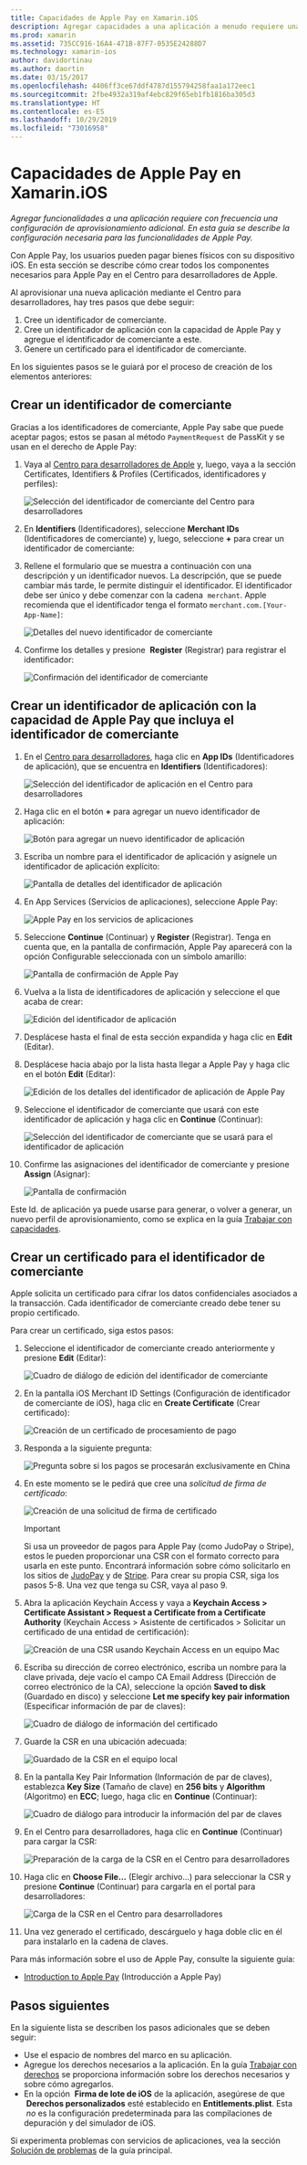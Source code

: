 ```yaml
---
title: Capacidades de Apple Pay en Xamarin.iOS
description: Agregar capacidades a una aplicación a menudo requiere una configuración de aprovisionamiento adicional. En esta guía se describe la configuración necesaria para las capacidades de Apple Pay.
ms.prod: xamarin
ms.assetid: 735CC916-16A4-471B-87F7-0535E24288D7
ms.technology: xamarin-ios
author: davidortinau
ms.author: daortin
ms.date: 03/15/2017
ms.openlocfilehash: 4406ff3ce67ddf4787d155794258faa1a172eec1
ms.sourcegitcommit: 2fbe4932a319af4ebc829f65eb1fb1816ba305d3
ms.translationtype: HT
ms.contentlocale: es-ES
ms.lasthandoff: 10/29/2019
ms.locfileid: "73016958"
---
```

# <a name="apple-pay-capabilities-in-xamarinios"></a>Capacidades de Apple Pay en Xamarin.iOS

_Agregar funcionalidades a una aplicación requiere con frecuencia una configuración de aprovisionamiento adicional. En esta guía se describe la configuración necesaria para las funcionalidades de Apple Pay._

Con Apple Pay, los usuarios pueden pagar bienes físicos con su dispositivo iOS. En esta sección se describe cómo crear todos los componentes necesarios para Apple Pay en el Centro para desarrolladores de Apple.

Al aprovisionar una nueva aplicación mediante el Centro para desarrolladores, hay tres pasos que debe seguir:

1. Cree un identificador de comerciante.
2. Cree un identificador de aplicación con la capacidad de Apple Pay y agregue el identificador de comerciante a este.
3. Genere un certificado para el identificador de comerciante.

En los siguientes pasos se le guiará por el proceso de creación de los elementos anteriores:

<a name="merchantid" />

## <a name="create-merchant-id"></a>Crear un identificador de comerciante

Gracias a los identificadores de comerciante, Apple Pay sabe que puede aceptar pagos; estos se pasan al método `PaymentRequest` de PassKit y se usan en el derecho de Apple Pay:

1. Vaya al [Centro para desarrolladores de Apple](https://developer.apple.com/account/) y, luego, vaya a la sección Certificates, Identifiers & Profiles (Certificados, identificadores y perfiles): 

    ![Selección del identificador de comerciante del Centro para desarrolladores](apple-pay-capabilities-images/image57.png)

2. En **Identifiers** (Identificadores), seleccione **Merchant IDs** (Identificadores de comerciante) y, luego, seleccione **+** para crear un identificador de comerciante:  

3. Rellene el formulario que se muestra a continuación con una descripción y un identificador nuevos. La descripción, que se puede cambiar más tarde, le permite distinguir el identificador. El identificador debe ser único y debe comenzar con la cadena  `merchant`. Apple recomienda que el identificador tenga el formato `merchant.com.[Your-App-Name]`:
   
    ![Detalles del nuevo identificador de comerciante](apple-pay-capabilities-images/image58.png)

4. Confirme los detalles y presione  **Register** (Registrar) para registrar el identificador: 
    
    ![Confirmación del identificador de comerciante](apple-pay-capabilities-images/image59.png)

<a name="appid" />

## <a name="create-an-app-id-with-the-apple-pay-capability-that-includes-the-merchant-id"></a>Crear un identificador de aplicación con la capacidad de Apple Pay que incluya el identificador de comerciante

1. En el [Centro para desarrolladores](https://developer.apple.com/account/), haga clic en **App IDs** (Identificadores de aplicación), que se encuentra en **Identifiers** (Identificadores): 
    
    ![Selección del identificador de aplicación en el Centro para desarrolladores](apple-pay-capabilities-images/image6.png)

2. Haga clic en el botón **+** para agregar un nuevo identificador de aplicación: 
   
    ![Botón para agregar un nuevo identificador de aplicación](apple-pay-capabilities-images/image27.png)

3. Escriba un nombre para el identificador de aplicación y asígnele un identificador de aplicación explícito:    
   
    ![Pantalla de detalles del identificador de aplicación](apple-pay-capabilities-images/image35.png)

4. En App Services (Servicios de aplicaciones), seleccione Apple Pay:    
  
    ![Apple Pay en los servicios de aplicaciones](apple-pay-capabilities-images/image36.png)

5. Seleccione **Continue** (Continuar) y **Register** (Registrar). Tenga en cuenta que, en la pantalla de confirmación, Apple Pay aparecerá con la opción Configurable seleccionada con un símbolo amarillo: 
   
    ![Pantalla de confirmación de Apple Pay](apple-pay-capabilities-images/image37.png)

6. Vuelva a la lista de identificadores de aplicación y seleccione el que acaba de crear:  
   
    ![Edición del identificador de aplicación](apple-pay-capabilities-images/image38.png)

7. Desplácese hasta el final de esta sección expandida y haga clic en **Edit** (Editar).
8. Desplácese hacia abajo por la lista hasta llegar a Apple Pay y haga clic en el botón **Edit** (Editar):  
    
    ![Edición de los detalles del identificador de aplicación de Apple Pay](apple-pay-capabilities-images/image39.png)

9. Seleccione el identificador de comerciante que usará con este identificador de aplicación y haga clic en **Continue** (Continuar):  
    
    ![Selección del identificador de comerciante que se usará para el identificador de aplicación](apple-pay-capabilities-images/image40.png)

10. Confirme las asignaciones del identificador de comerciante y presione **Assign** (Asignar):  
    
    ![Pantalla de confirmación](apple-pay-capabilities-images/image41.png)

Este Id. de aplicación ya puede usarse para generar, o volver a generar, un nuevo perfil de aprovisionamiento, como se explica en la guía [Trabajar con capacidades](~/ios/deploy-test/provisioning/capabilities/index.md). 

<a name="certificate" />

## <a name="create-a-certificate-for-your-merchant-id"></a>Crear un certificado para el identificador de comerciante

Apple solicita un certificado para cifrar los datos confidenciales asociados a la transacción. Cada identificador de comerciante creado debe tener su propio certificado. 

Para crear un certificado, siga estos pasos:

1. Seleccione el identificador de comerciante creado anteriormente y presione **Edit** (Editar): 
    
    ![Cuadro de diálogo de edición del identificador de comerciante](apple-pay-capabilities-images/image42.png)

2. En la pantalla iOS Merchant ID Settings (Configuración de identificador de comerciante de iOS), haga clic en **Create Certificate** (Crear certificado): 
   
    ![Creación de un certificado de procesamiento de pago](apple-pay-capabilities-images/image43.png)

3. Responda a la siguiente pregunta: 

    ![Pregunta sobre si los pagos se procesarán exclusivamente en China](apple-pay-capabilities-images/image44.png)

4. En este momento se le pedirá que cree una _solicitud de firma de certificado_: 

    ![Creación de una solicitud de firma de certificado](apple-pay-capabilities-images/image45.png)
    
    > [!IMPORTANT]
    > Si usa un proveedor de pagos para Apple Pay (como JudoPay o Stripe), estos le pueden proporcionar una CSR con el formato correcto para usarla en este punto. Encontrará información sobre cómo solicitarlo en los sitios de [JudoPay](https://www.judopay.com/docs/version-52/apple-pay/getting-started/#create-an-apple-pay-certificate) y de [Stripe](https://stripe.com/docs/apple-pay/apps#csr). Para crear su propia CSR, siga los pasos 5-8. Una vez que tenga su CSR, vaya al paso 9.

5. Abra la aplicación Keychain Access y vaya a **Keychain Access > Certificate Assistant > Request a Certificate from a Certificate Authority** (Keychain Access > Asistente de certificados > Solicitar un certificado de una entidad de certificación): 

     ![Creación de una CSR usando Keychain Access en un equipo Mac](apple-pay-capabilities-images/image46.png)

6. Escriba su dirección de correo electrónico, escriba un nombre para la clave privada, deje vacío el campo CA Email Address (Dirección de correo electrónico de la CA), seleccione la opción **Saved to disk** (Guardado en disco) y seleccione **Let me specify key pair information** (Especificar información de par de claves):

     ![Cuadro de diálogo de información del certificado](apple-pay-capabilities-images/image47.png)

7. Guarde la CSR en una ubicación adecuada: 

     ![Guardado de la CSR en el equipo local](apple-pay-capabilities-images/image48.png)

8. En la pantalla Key Pair Information (Información de par de claves), establezca **Key Size** (Tamaño de clave) en **256 bits** y **Algorithm** (Algoritmo) en **ECC**; luego, haga clic en **Continue** (Continuar):

     ![Cuadro de diálogo para introducir la información del par de claves](apple-pay-capabilities-images/image49.png)

9. En el Centro para desarrolladores, haga clic en **Continue** (Continuar) para cargar la CSR: 

     ![Preparación de la carga de la CSR en el Centro para desarrolladores](apple-pay-capabilities-images/image50.png)

10. Haga clic en **Choose File…** (Elegir archivo...) para seleccionar la CSR y presione **Continue** (Continuar) para cargarla en el portal para desarrolladores: 

     ![Carga de la CSR en el Centro para desarrolladores](apple-pay-capabilities-images/image51.png)

11. Una vez generado el certificado, descárguelo y haga doble clic en él para instalarlo en la cadena de claves.

Para más información sobre el uso de Apple Pay, consulte la siguiente guía:

* [Introduction to Apple Pay](~/ios/platform/apple-pay.md) (Introducción a Apple Pay)

## <a name="next-steps"></a>Pasos siguientes

En la siguiente lista se describen los pasos adicionales que se deben seguir:

* Use el espacio de nombres del marco en su aplicación.
* Agregue los derechos necesarios a la aplicación. En la guía [Trabajar con derechos](~/ios/deploy-test/provisioning/entitlements.md) se proporciona información sobre los derechos necesarios y sobre cómo agregarlos.
* En la opción  **Firma de lote de iOS** de la aplicación, asegúrese de que  **Derechos personalizados** esté establecido en **Entitlements.plist**. Esta  _no_ es la configuración predeterminada para las compilaciones de depuración y del simulador de iOS.

Si experimenta problemas con servicios de aplicaciones, vea la sección [Solución de problemas](~/ios/deploy-test/provisioning/capabilities/index.md) de la guía principal.
